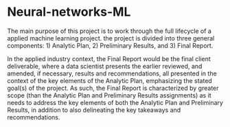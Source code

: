 # Neural-networks-ML

The main purpose of this project is to work through the full lifecycle of a applied machine learning project. the project is divided into three general components: 1) Analytic Plan, 2) Preliminary Results, and 3) Final Report.

In the applied industry context, the Final Report would be the final client deliverable, where a data scientist presents the earlier reviewed, and amended, if necessary, results and recommendations, all presented in the context of the key elements of the Analytic Plan, emphasizing the stated goal(s) of the project. As such, the Final Report is characterized by greater scope (than the Analytic Plan and Preliminary Results assignments) as it needs to address the key elements of both the Analytic Plan and Preliminary Results, in addition to also delineating the key takeaways and recommendations.
